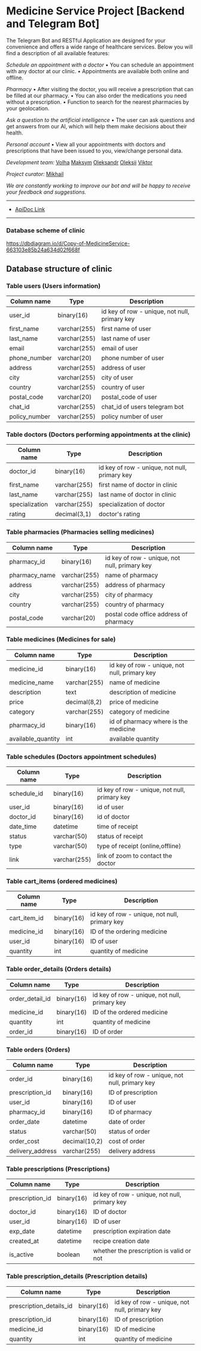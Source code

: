 # Medicine Service Project [Backend and Telegram Bot]
The Telegram Bot and RESTful Application are designed for your convenience and offers a wide range of healthcare services. 
Below you will find a description of all available features:

*Schedule an appointment with a doctor*
• You can schedule an appointment with any doctor at our clinic.
• Appointments are available both online and offline.

*Pharmacy*
• After visiting the doctor, you will receive a prescription that can be filled at our pharmacy.
• You can also order the medications you need without a prescription.
• Function to search for the nearest pharmacies by your geolocation.

*Ask a question to the artificial intelligence*
• The user can ask questions and get answers from our AI, which will help them make decisions about their health.

*Personal account*
• View all your appointments with doctors and prescriptions that have been issued to you, view/change personal data.

*Development team:*
[Volha](https://www.linkedin.com/in/volha-zadziarkouskaya-84a1292b7/)
[Maksym](https://www.linkedin.com/in/maksym-bondarenko-8a6ba0280/?utm_source=share&utm_campaign=share_via&utm_content=profile&utm_medium=android_app)
[Oleksandr](https://www.linkedin.com/in/oleksandr-harbuz-1b9b41300)
[Oleksii](https://www.linkedin.com/in/oleksii-chilibiiskyi/)
[Viktor](https://www.linkedin.com/in/viktor-bulatov-46a54b30b/)

*Project curator:*
[Mikhail](https://www.linkedin.com/in/mikhail-egorov-54715917b/)

*We are constantly working to improve our bot and will be happy to receive your feedback and suggestions.*
___ 
* [ApiDoc Link](http://localhost:8080/swagger-ui/index.html)
___
### Database scheme of clinic

https://dbdiagram.io/d/Copy-of-MedicineService-663103e85b24a634d02f668f

## Database structure of clinic

### Table users (Users information)

| Column name        | Type          | Description                                   |
|--------------------|---------------|-----------------------------------------------|
| user_id            | binary(16)    | id key of row - unique, not null, primary key | 
| first_name         | varchar(255)  | first name of user                            |
| last_name          | varchar(255)  | last name of user                             |
| email              | varchar(255)  | email of user                                 |
| phone_number       | varchar(20)   | phone number of user                          |
| address            | varchar(255)  | address of user                               |
| city               | varchar(255)  | city of user                                  |                               
| country            | varchar(255)  | country of user                               |
| postal_code        | varchar(20)   | postal_code of user                           |                                
| chat_id            | varchar(255)  | chat_id of users telegram bot                 |
| policy_number      | varchar(255)  | policy number of user                         |

### Table doctors (Doctors performing appointments at the clinic)

| Column name            | Type         | Description                                   |
|------------------------|--------------|-----------------------------------------------|
| doctor_id              | binary(16)   | id key of row - unique, not null, primary key |
| first_name             | varchar(255) | first name of doctor in clinic                |
| last_name              | varchar(255) | last name of doctor in clinic                 |
| specialization         | varchar(255) | specialization of doctor                      |
| rating                 | decimal(3,1) | doctor's rating                               |

### Table pharmacies (Pharmacies selling medicines)

| Column name          | Type         | Description                                   |
|----------------------|--------------|-----------------------------------------------|
| pharmacy_id          | binary(16)   | id key of row - unique, not null, primary key |
| pharmacy_name        | varchar(255) | name of pharmacy                              | 
| address              | varchar(255) | address of pharmacy                           | 
| city                 | varchar(255) | city of pharmacy                              | 
| country              | varchar(255) | country of pharmacy                           | 
| postal_code          | varchar(20)  | postal code office address of pharmacy        | 

### Table medicines (Medicines for sale)

| Column name         | Type         | Description                                   |
|---------------------|--------------|-----------------------------------------------|
| 	medicine_id        | binary(16)   | id key of row - unique, not null, primary key | 
| 	medicine_name      | varchar(255) | name of medicine                              | 
| 	description        | text         | description of medicine                       | 
| 	price              | decimal(8,2) | price of medicine                             | 
| 	category           | varchar(255) | category of medicine                          | 
| 	pharmacy_id        | binary(16)   | id of pharmacy where is the medicine          | 
| 	available_quantity | int          | available quantity                            | 


### Table schedules (Doctors appointment schedules)

| Column name         | Type         | Description                                   |
|---------------------|--------------|-----------------------------------------------|
| 	schedule_id        | binary(16)   | id key of row - unique, not null, primary key | 
| 	user_id            | binary(16)   | id of user                                    | 
| 	doctor_id          | binary(16)   | id of doctor                                  | 
| 	date_time          | datetime     | time of receipt                               | 
| 	status             | varchar(50)  | status of receipt                             | 
| 	type               | varchar(50)  | type of receipt (online,offline)              |
| 	link               | varchar(255) | link of zoom to contact the doctor            |

### Table cart_items (ordered medicines)

| Column name      | Type       | Description                                   |
|------------------|------------|-----------------------------------------------|
| cart_item_id     | binary(16) | id key of row - unique, not null, primary key |
| medicine_id      | binary(16) | ID of the ordering medicine                   |         
| user_id          | binary(16) | ID of user                                    |                               
| quantity         | int        | quantity of medicine                          | 

### Table order_details (Orders details)

| Column name     | Type         | Description                                   |
|-----------------|--------------|-----------------------------------------------|
| order_detail_id | binary(16)   | id key of row - unique, not null, primary key |
| medicine_id     | binary(16)   | ID of the ordered medicine                    |                                   
| quantity        | int          | quantity of medicine                          |                          
| order_id        | binary(16)   | ID of order                                   | 

### Table orders (Orders)

| Column name             | Type          | Description                                   |
|-------------------------|---------------|-----------------------------------------------|
| order_id                | binary(16)    | id key of row - unique, not null, primary key |
| prescription_id         | binary(16)    | ID of prescription                            |
| user_id                 | binary(16)    | ID of user                                    |
| pharmacy_id             | binary(16)    | ID of pharmacy                                |
| order_date              | datetime      | date of order                                 |
| status                  | varchar(50)   | status of order                               |
| order_cost              | decimal(10,2) | cost of order                                 |
| delivery_address        | varchar(255)  | delivery address                              |

### Table prescriptions (Prescriptions)

| Column name           | Type       | Description                                   |
|-----------------------|------------|-----------------------------------------------|
| prescription_id       | binary(16) | id key of row - unique, not null, primary key |
| doctor_id             | binary(16) | ID of doctor                                  |         
| user_id               | binary(16) | ID of user                                    |
| exp_date              | datetime   | prescription expiration date                  |
| created_at            | datetime   | recipe creation date                          |
| is_active             | boolean    | whether the prescription is valid or not      |

### Table prescription_details (Prescription details)

| Column name             | Type       | Description                                   |
|-------------------------|------------|-----------------------------------------------|
| prescription_details_id | binary(16) | id key of row - unique, not null, primary key |
| prescription_id         | binary(16) | ID of prescription                            |         
| medicine_id             | binary(16) | ID of medicine                                |
| quantity                | int        | quantity of medicine                          |
